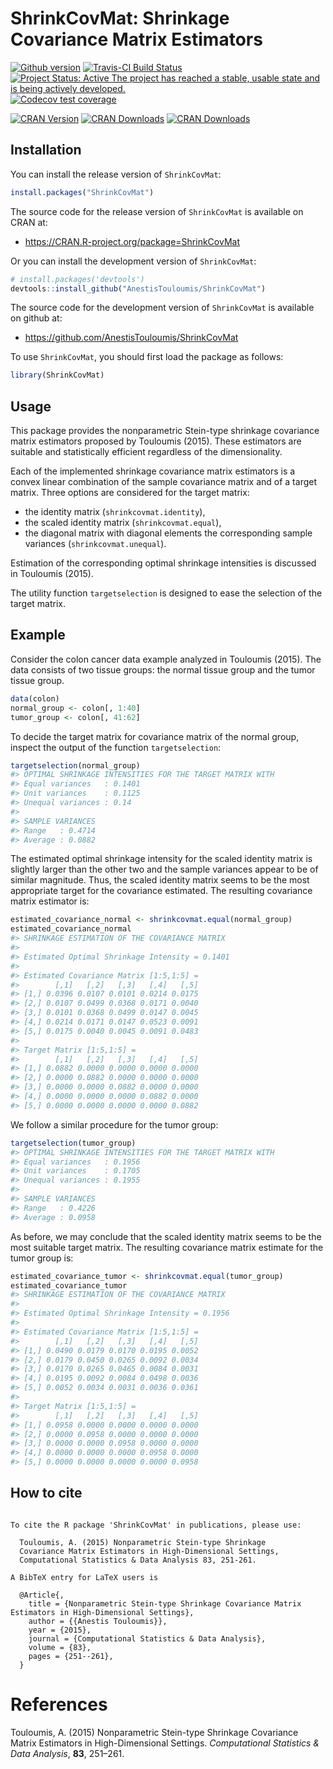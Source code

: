 
<!-- README.md is generated from README.Rmd. Please edit that file -->

# ShrinkCovMat: Shrinkage Covariance Matrix Estimators

[![Github
version](https://img.shields.io/badge/GitHub%20-1.4.1-green.svg)](%22commits/master%22)
[![Travis-CI Build
Status](https://travis-ci.org/AnestisTouloumis/ShrinkCovMat.svg?branch=master)](https://travis-ci.org/AnestisTouloumis/ShrinkCovMat)
[![Project Status: Active The project has reached a stable, usable state
and is being actively
developed.](http://www.repostatus.org/badges/latest/active.svg)](http://www.repostatus.org/#active)
[![Codecov test
coverage](https://codecov.io/gh/AnestisTouloumis/ShrinkCovMat/branch/master/graph/badge.svg)](https://codecov.io/gh/AnestisTouloumis/ShrinkCovMat?branch=master)

[![CRAN
Version](https://www.r-pkg.org/badges/version/ShrinkCovMat?color=blue)](https://CRAN.R-project.org/package=ShrinkCovMat)
[![CRAN
Downloads](https://cranlogs.r-pkg.org/badges/grand-total/ShrinkCovMat?color=blue)](https://cranlogs.r-pkg.org/badges/grand-total/ShrinkCovMat)
[![CRAN
Downloads](https://cranlogs.r-pkg.org/badges/ShrinkCovMat)](https://CRAN.R-project.org/package=ShrinkCovMat)

## Installation

You can install the release version of `ShrinkCovMat`:

``` r
install.packages("ShrinkCovMat")
```

The source code for the release version of `ShrinkCovMat` is available
on CRAN at:

  - <https://CRAN.R-project.org/package=ShrinkCovMat>

Or you can install the development version of `ShrinkCovMat`:

``` r
# install.packages('devtools')
devtools::install_github("AnestisTouloumis/ShrinkCovMat")
```

The source code for the development version of `ShrinkCovMat` is
available on github at:

  - <https://github.com/AnestisTouloumis/ShrinkCovMat>

To use `ShrinkCovMat`, you should first load the package as follows:

``` r
library(ShrinkCovMat)
```

## Usage

This package provides the nonparametric Stein-type shrinkage covariance
matrix estimators proposed by Touloumis (2015). These estimators are
suitable and statistically efficient regardless of the dimensionality.

Each of the implemented shrinkage covariance matrix estimators is a
convex linear combination of the sample covariance matrix and of a
target matrix. Three options are considered for the target matrix:

  - the identity matrix (`shrinkcovmat.identity`),
  - the scaled identity matrix (`shrinkcovmat.equal`),
  - the diagonal matrix with diagonal elements the corresponding sample
    variances (`shrinkcovmat.unequal`).

Estimation of the corresponding optimal shrinkage intensities is
discussed in Touloumis (2015).

The utility function `targetselection` is designed to ease the selection
of the target matrix.

## Example

Consider the colon cancer data example analyzed in Touloumis (2015). The
data consists of two tissue groups: the normal tissue group and the
tumor tissue group.

``` r
data(colon)
normal_group <- colon[, 1:40]
tumor_group <- colon[, 41:62]
```

To decide the target matrix for covariance matrix of the normal group,
inspect the output of the function `targetselection`:

``` r
targetselection(normal_group)
#> OPTIMAL SHRINKAGE INTENSITIES FOR THE TARGET MATRIX WITH 
#> Equal variances   : 0.1401 
#> Unit variances    : 0.1125 
#> Unequal variances : 0.14 
#> 
#> SAMPLE VARIANCES 
#> Range   : 0.4714 
#> Average : 0.0882
```

The estimated optimal shrinkage intensity for the scaled identity matrix
is slightly larger than the other two and the sample variances appear to
be of similar magnitude. Thus, the scaled identity matrix seems to be
the most appropriate target for the covariance estimated. The resulting
covariance matrix estimator is:

``` r
estimated_covariance_normal <- shrinkcovmat.equal(normal_group)
estimated_covariance_normal
#> SHRINKAGE ESTIMATION OF THE COVARIANCE MATRIX 
#> 
#> Estimated Optimal Shrinkage Intensity = 0.1401 
#> 
#> Estimated Covariance Matrix [1:5,1:5] =
#>        [,1]   [,2]   [,3]   [,4]   [,5]
#> [1,] 0.0396 0.0107 0.0101 0.0214 0.0175
#> [2,] 0.0107 0.0499 0.0368 0.0171 0.0040
#> [3,] 0.0101 0.0368 0.0499 0.0147 0.0045
#> [4,] 0.0214 0.0171 0.0147 0.0523 0.0091
#> [5,] 0.0175 0.0040 0.0045 0.0091 0.0483
#> 
#> Target Matrix [1:5,1:5] =
#>        [,1]   [,2]   [,3]   [,4]   [,5]
#> [1,] 0.0882 0.0000 0.0000 0.0000 0.0000
#> [2,] 0.0000 0.0882 0.0000 0.0000 0.0000
#> [3,] 0.0000 0.0000 0.0882 0.0000 0.0000
#> [4,] 0.0000 0.0000 0.0000 0.0882 0.0000
#> [5,] 0.0000 0.0000 0.0000 0.0000 0.0882
```

We follow a similar procedure for the tumor group:

``` r
targetselection(tumor_group)
#> OPTIMAL SHRINKAGE INTENSITIES FOR THE TARGET MATRIX WITH 
#> Equal variances   : 0.1956 
#> Unit variances    : 0.1705 
#> Unequal variances : 0.1955 
#> 
#> SAMPLE VARIANCES 
#> Range   : 0.4226 
#> Average : 0.0958
```

As before, we may conclude that the scaled identity matrix seems to be
the most suitable target matrix. The resulting covariance matrix
estimate for the tumor group is:

``` r
estimated_covariance_tumor <- shrinkcovmat.equal(tumor_group)
estimated_covariance_tumor
#> SHRINKAGE ESTIMATION OF THE COVARIANCE MATRIX 
#> 
#> Estimated Optimal Shrinkage Intensity = 0.1956 
#> 
#> Estimated Covariance Matrix [1:5,1:5] =
#>        [,1]   [,2]   [,3]   [,4]   [,5]
#> [1,] 0.0490 0.0179 0.0170 0.0195 0.0052
#> [2,] 0.0179 0.0450 0.0265 0.0092 0.0034
#> [3,] 0.0170 0.0265 0.0465 0.0084 0.0031
#> [4,] 0.0195 0.0092 0.0084 0.0498 0.0036
#> [5,] 0.0052 0.0034 0.0031 0.0036 0.0361
#> 
#> Target Matrix [1:5,1:5] =
#>        [,1]   [,2]   [,3]   [,4]   [,5]
#> [1,] 0.0958 0.0000 0.0000 0.0000 0.0000
#> [2,] 0.0000 0.0958 0.0000 0.0000 0.0000
#> [3,] 0.0000 0.0000 0.0958 0.0000 0.0000
#> [4,] 0.0000 0.0000 0.0000 0.0958 0.0000
#> [5,] 0.0000 0.0000 0.0000 0.0000 0.0958
```

## How to cite

``` 

To cite the R package 'ShrinkCovMat' in publications, please use:

  Touloumis, A. (2015) Nonparametric Stein-type Shrinkage
  Covariance Matrix Estimators in High-Dimensional Settings,
  Computational Statistics & Data Analysis 83, 251-261.

A BibTeX entry for LaTeX users is

  @Article{,
    title = {Nonparametric Stein-type Shrinkage Covariance Matrix Estimators in High-Dimensional Settings},
    author = {{Anestis Touloumis}},
    year = {2015},
    journal = {Computational Statistics & Data Analysis},
    volume = {83},
    pages = {251--261},
  }
```

# References

<div id="refs" class="references">

<div id="ref-Touloumis2015">

Touloumis, A. (2015) Nonparametric Stein-type Shrinkage Covariance
Matrix Estimators in High-Dimensional Settings. *Computational
Statistics & Data Analysis*, **83**, 251–261.

</div>

</div>
